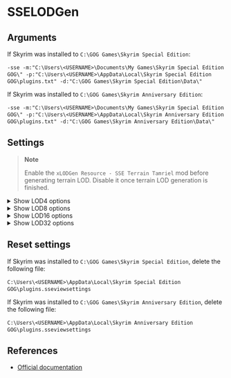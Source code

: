 # SSELODGen

## Arguments

If Skyrim was installed to `C:\GOG Games\Skyrim Special Edition`:

```plaintext
-sse -m:"C:\Users\<USERNAME>\Documents\My Games\Skyrim Special Edition GOG\" -p:"C:\Users\<USERNAME>\AppData\Local\Skyrim Special Edition GOG\plugins.txt" -d:"C:\GOG Games\Skyrim Special Edition\Data\"
```

If Skyrim was installed to `C:\GOG Games\Skyrim Anniversary Edition`:

```plaintext
-sse -m:"C:\Users\<USERNAME>\Documents\My Games\Skyrim Special Edition GOG\" -p:"C:\Users\<USERNAME>\AppData\Local\Skyrim Anniversary Edition GOG\plugins.txt" -d:"C:\GOG Games\Skyrim Anniversary Edition\Data\"
```

## Settings

> **Note**
>
> Enable the `xLODGen Resource - SSE Terrain Tamriel` mod before generating terrain LOD.
> Disable it once terrain LOD generation is finished.

<details><summary>Show LOD4 options</summary>

![SSELODGen LOD4 options](../img/sselodgen-lod4.png)

</details>

<details><summary>Show LOD8 options</summary>

![SSELODGen LOD8 options](../img/sselodgen-lod8.png)

</details>

<details><summary>Show LOD16 options</summary>

![SSELODGen LOD16 options](../img/sselodgen-lod16.png)

</details>

<details><summary>Show LOD32 options</summary>

![SSELODGen LOD32 options](../img/sselodgen-lod32.png)

</details>

## Reset settings

If Skyrim was installed to `C:\GOG Games\Skyrim Special Edition`, delete the following file:

```plaintext
C:\Users\<USERNAME>\AppData\Local\Skyrim Special Edition GOG\plugins.sseviewsettings
```

If Skyrim was installed to `C:\GOG Games\Skyrim Anniversary Edition`, delete the following file:

```plaintext
C:\Users\<USERNAME>\AppData\Local\Skyrim Anniversary Edition GOG\plugins.sseviewsettings
```

## References

- [Official documentation](https://dyndolod.info/Help/xLODGen)
